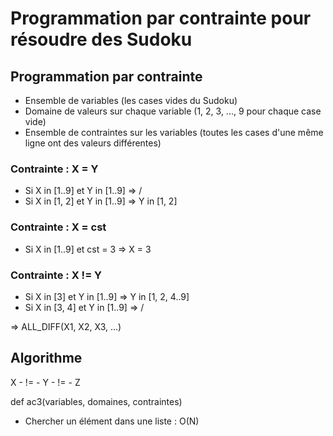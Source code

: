 # Programmation par contrainte pour résoudre des Sudoku

## Programmation par contrainte

* Ensemble de variables (les cases vides du Sudoku)
* Domaine de valeurs sur chaque variable (1, 2, 3, ..., 9 pour chaque case vide)
* Ensemble de contraintes sur les variables (toutes les cases d'une même ligne ont des valeurs différentes)

### Contrainte : X = Y
* Si X in [1..9] et Y in [1..9] => /
* Si X in [1, 2] et Y in [1..9] => Y in [1, 2]

### Contrainte : X = cst
* Si X in [1..9] et cst = 3 => X = 3

### Contrainte : X != Y
* Si X in [3] et Y in [1..9] => Y in [1, 2, 4..9]
* Si X in [3, 4] et Y in [1..9] => /

=> ALL_DIFF(X1, X2, X3, ...)

## Algorithme

X - != - Y - != - Z

def ac3(variables, domaines, contraintes)

* Chercher un élément dans une liste : O(N)
